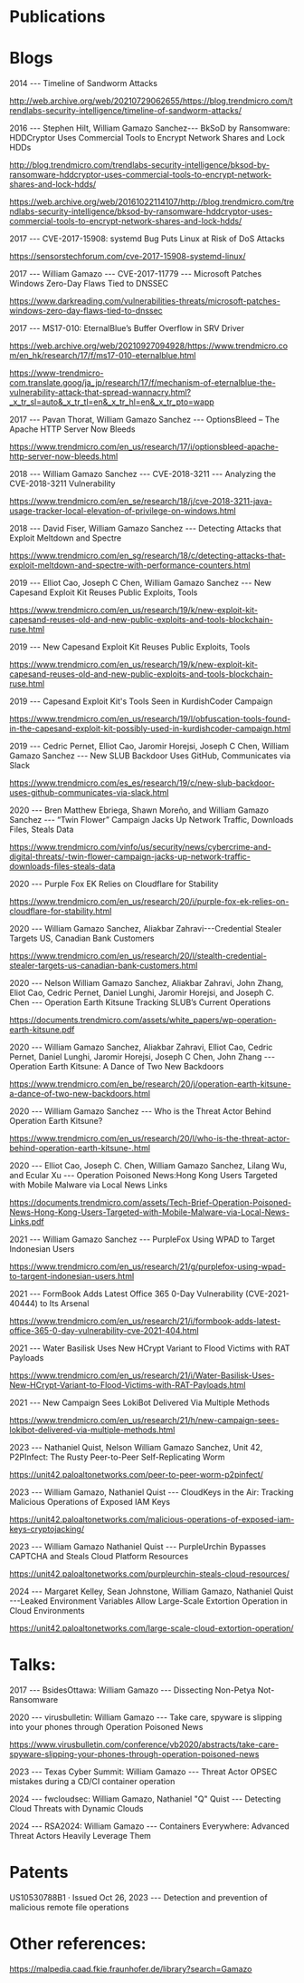 # Publications
# Blogs

2014 --- Timeline of Sandworm Attacks

http://web.archive.org/web/20210729062655/https://blog.trendmicro.com/trendlabs-security-intelligence/timeline-of-sandworm-attacks/

2016 ---  Stephen Hilt, William Gamazo Sanchez--- BkSoD by Ransomware: HDDCryptor Uses Commercial Tools to Encrypt Network Shares and Lock HDDs

http://blog.trendmicro.com/trendlabs-security-intelligence/bksod-by-ransomware-hddcryptor-uses-commercial-tools-to-encrypt-network-shares-and-lock-hdds/

https://web.archive.org/web/20161022114107/http://blog.trendmicro.com/trendlabs-security-intelligence/bksod-by-ransomware-hddcryptor-uses-commercial-tools-to-encrypt-network-shares-and-lock-hdds/

2017 --- CVE-2017-15908: systemd Bug Puts Linux at Risk of DoS Attacks

https://sensorstechforum.com/cve-2017-15908-systemd-linux/

2017 --- William Gamazo --- CVE-2017-11779 --- Microsoft Patches Windows Zero-Day Flaws Tied to DNSSEC

https://www.darkreading.com/vulnerabilities-threats/microsoft-patches-windows-zero-day-flaws-tied-to-dnssec

2017 --- MS17-010: EternalBlue’s Buffer Overflow in SRV Driver

https://web.archive.org/web/20210927094928/https://www.trendmicro.com/en_hk/research/17/f/ms17-010-eternalblue.html

https://www-trendmicro-com.translate.goog/ja_jp/research/17/f/mechanism-of-eternalblue-the-vulnerability-attack-that-spread-wannacry.html?_x_tr_sl=auto&_x_tr_tl=en&_x_tr_hl=en&_x_tr_pto=wapp

2017 --- Pavan Thorat, William Gamazo Sanchez --- OptionsBleed – The Apache HTTP Server Now Bleeds

https://www.trendmicro.com/en_us/research/17/i/optionsbleed-apache-http-server-now-bleeds.html

2018 ---  William Gamazo Sanchez --- CVE-2018-3211 --- Analyzing the CVE-2018-3211 Vulnerability

https://www.trendmicro.com/en_se/research/18/j/cve-2018-3211-java-usage-tracker-local-elevation-of-privilege-on-windows.html

2018 --- David Fiser, William Gamazo Sanchez --- Detecting Attacks that Exploit Meltdown and Spectre

https://www.trendmicro.com/en_sg/research/18/c/detecting-attacks-that-exploit-meltdown-and-spectre-with-performance-counters.html

2019 --- Elliot Cao, Joseph C Chen, William Gamazo Sanchez --- New Capesand Exploit Kit Reuses Public Exploits, Tools

https://www.trendmicro.com/en_us/research/19/k/new-exploit-kit-capesand-reuses-old-and-new-public-exploits-and-tools-blockchain-ruse.html

2019 --- New Capesand Exploit Kit Reuses Public Exploits, Tools

https://www.trendmicro.com/en_us/research/19/k/new-exploit-kit-capesand-reuses-old-and-new-public-exploits-and-tools-blockchain-ruse.html

2019 --- Capesand Exploit Kit's Tools Seen in KurdishCoder Campaign

https://www.trendmicro.com/en_us/research/19/l/obfuscation-tools-found-in-the-capesand-exploit-kit-possibly-used-in-kurdishcoder-campaign.html

2019 --- Cedric Pernet, Elliot Cao, Jaromir Horejsi, Joseph C Chen, William Gamazo Sanchez --- New SLUB Backdoor Uses GitHub, Communicates via Slack

https://www.trendmicro.com/es_es/research/19/c/new-slub-backdoor-uses-github-communicates-via-slack.html

2020 --- Bren Matthew Ebriega, Shawn Moreño, and William Gamazo Sanchez --- “Twin Flower” Campaign Jacks Up Network Traffic, Downloads Files, Steals Data

https://www.trendmicro.com/vinfo/us/security/news/cybercrime-and-digital-threats/-twin-flower-campaign-jacks-up-network-traffic-downloads-files-steals-data

2020 --- Purple Fox EK Relies on Cloudflare for Stability

https://www.trendmicro.com/en_us/research/20/i/purple-fox-ek-relies-on-cloudflare-for-stability.html

2020 --- William Gamazo Sanchez, Aliakbar Zahravi---Credential Stealer Targets US, Canadian Bank Customers

https://www.trendmicro.com/en_us/research/20/l/stealth-credential-stealer-targets-us-canadian-bank-customers.html

2020 --- Nelson William Gamazo Sanchez, Aliakbar Zahravi, John Zhang, Eliot Cao, Cedric Pernet, Daniel Lunghi, Jaromir Horejsi, and Joseph C. Chen  --- Operation Earth Kitsune Tracking SLUB’s Current Operations

https://documents.trendmicro.com/assets/white_papers/wp-operation-earth-kitsune.pdf

2020 --- William Gamazo Sanchez, Aliakbar Zahravi, Elliot Cao, Cedric Pernet, Daniel Lunghi, Jaromir Horejsi, Joseph C Chen, John Zhang --- Operation Earth Kitsune: A Dance of Two New Backdoors

https://www.trendmicro.com/en_be/research/20/j/operation-earth-kitsune-a-dance-of-two-new-backdoors.html

2020 --- William Gamazo Sanchez  --- Who is the Threat Actor Behind Operation Earth Kitsune?

https://www.trendmicro.com/en_us/research/20/l/who-is-the-threat-actor-behind-operation-earth-kitsune-.html

2020 --- Elliot Cao, Joseph C. Chen, William Gamazo Sanchez, Lilang Wu, and Ecular Xu --- Operation Poisoned News:Hong Kong Users Targeted with Mobile Malware via Local News Links

https://documents.trendmicro.com/assets/Tech-Brief-Operation-Poisoned-News-Hong-Kong-Users-Targeted-with-Mobile-Malware-via-Local-News-Links.pdf

2021 --- William Gamazo Sanchez --- PurpleFox Using WPAD to Target Indonesian Users

https://www.trendmicro.com/en_us/research/21/g/purplefox-using-wpad-to-targent-indonesian-users.html

2021 --- FormBook Adds Latest Office 365 0-Day Vulnerability (CVE-2021-40444) to Its Arsenal

https://www.trendmicro.com/en_us/research/21/i/formbook-adds-latest-office-365-0-day-vulnerability-cve-2021-404.html

2021 --- Water Basilisk Uses New HCrypt Variant to Flood Victims with RAT Payloads

https://www.trendmicro.com/en_us/research/21/i/Water-Basilisk-Uses-New-HCrypt-Variant-to-Flood-Victims-with-RAT-Payloads.html

2021 --- New Campaign Sees LokiBot Delivered Via Multiple Methods

https://www.trendmicro.com/en_us/research/21/h/new-campaign-sees-lokibot-delivered-via-multiple-methods.html

2023 --- Nathaniel Quist, Nelson William Gamazo Sanchez, Unit 42, P2PInfect: The Rusty Peer-to-Peer Self-Replicating Worm

https://unit42.paloaltonetworks.com/peer-to-peer-worm-p2pinfect/

2023 --- William Gamazo, Nathaniel Quist --- CloudKeys in the Air: Tracking Malicious Operations of Exposed IAM Keys

https://unit42.paloaltonetworks.com/malicious-operations-of-exposed-iam-keys-cryptojacking/

2023 --- William Gamazo Nathaniel Quist --- PurpleUrchin Bypasses CAPTCHA and Steals Cloud Platform Resources

https://unit42.paloaltonetworks.com/purpleurchin-steals-cloud-resources/

2024 --- Margaret Kelley, Sean Johnstone, William Gamazo, Nathaniel Quist ---Leaked Environment Variables Allow Large-Scale Extortion Operation in Cloud Environments

https://unit42.paloaltonetworks.com/large-scale-cloud-extortion-operation/


# Talks:

2017 --- BsidesOttawa: William Gamazo --- Dissecting Non-Petya Not-Ransomware

2020 --- virusbulletin: William Gamazo --- Take care, spyware is slipping into your phones through Operation Poisoned News

https://www.virusbulletin.com/conference/vb2020/abstracts/take-care-spyware-slipping-your-phones-through-operation-poisoned-news
  
2023 ---  Texas Cyber Summit: William Gamazo --- Threat Actor OPSEC mistakes during a CD/CI container operation

2024 --- fwcloudsec: William Gamazo, Nathaniel "Q" Quist --- Detecting Cloud Threats with Dynamic Clouds

2024 --- RSA2024: William Gamazo --- Containers Everywhere: Advanced Threat Actors Heavily Leverage Them


# Patents

US10530788B1 · Issued Oct 26, 2023 --- Detection and prevention of malicious remote file operations

# Other references:

https://malpedia.caad.fkie.fraunhofer.de/library?search=Gamazo
